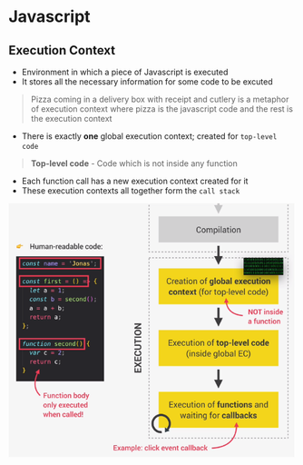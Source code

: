 # **Javascript**

## **Execution Context**

* Environment in which a piece of Javascript is executed
* It stores all the necessary information for some code to be excuted

> Pizza coming in a delivery box with receipt and cutlery is a metaphor of execution context where pizza is the javascript code and the rest is the execution context

* There is exactly **one** global execution context; created for `top-level code`

> **Top-level code** - Code which is not inside any function

* Each function call has a new execution context created for it
* These execution contexts all together form the `call stack`

![Execution Context in Javascript](../../javascript/images/js-execution-context.png)